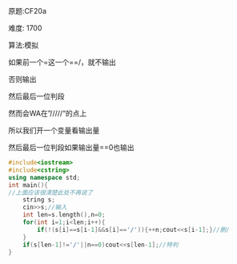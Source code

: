 原题:CF20a

难度: 1700

算法:模拟





如果前一个=这一个==/，就不输出

否则输出

然后最后一位判段

然而会WA在”/////“的点上

所以我们开一个变量看输出量

然后最后一位判段如果输出量==0也输出

```cpp
#include<iostream>
#include<cstring>
using namespace std;
int main(){
//上面应该很清楚此处不再说了
    string s;
    cin>>s;//输入
    int len=s.length(),n=0;
    for(int i=1;i<len;i++){
        if(!(s[i]==s[i-1]&&s[i]=='/')){++n;cout<<s[i-1];}//删/
    }
    if(s[len-1]!='/'||n==0)cout<<s[len-1];//特判
}

```
​